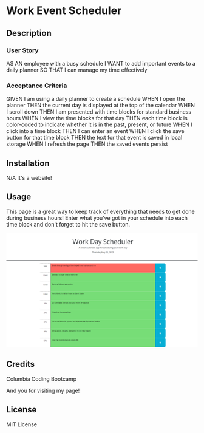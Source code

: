 # Work Event Scheduler

## Description

### User Story
AS AN employee with a busy schedule
I WANT to add important events to a daily planner
SO THAT I can manage my time effectively

### Acceptance Criteria

GIVEN I am using a daily planner to create a schedule
WHEN I open the planner
THEN the current day is displayed at the top of the calendar
WHEN I scroll down
THEN I am presented with time blocks for standard business hours
WHEN I view the time blocks for that day
THEN each time block is color-coded to indicate whether it is in the past, present, or future
WHEN I click into a time block
THEN I can enter an event
WHEN I click the save button for that time block
THEN the text for that event is saved in local storage
WHEN I refresh the page
THEN the saved events persist

## Installation

N/A It's a website!

## Usage

This page is a great way to keep track of everything that needs to get done during business hours! Enter what you've got in your schedule into each time block and don't forget to hit the save button. 

![alt text](./assets/images/work-day-scheduler.png)

## Credits

Columbia Coding Bootcamp

And you for visiting my page!

## License

MIT License